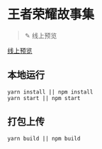 # 王者荣耀故事集

> ✎ 线上预览

[线上预览](https://surile.github.io/WebpackVue/ "王者荣耀故事集")  

## 本地运行

```shell
yarn install || npm install
yarn start || npm start
```

## 打包上传

```shell
yarn build || npm build
```
